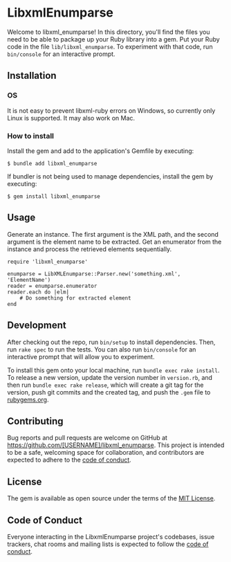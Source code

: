# LibxmlEnumparse

Welcome to libxml_enumparse! In this directory, you'll find the files you need to be able to package up your Ruby library into a gem. Put your Ruby code in the file `lib/libxml_enumparse`. To experiment with that code, run `bin/console` for an interactive prompt.

## Installation

### OS
It is not easy to prevent libxml-ruby errors on Windows, so currently only Linux is supported. 
It may also work on Mac.

### How to install
Install the gem and add to the application's Gemfile by executing:

    $ bundle add libxml_enumparse

If bundler is not being used to manage dependencies, install the gem by executing:

    $ gem install libxml_enumparse

## Usage

Generate an instance. The first argument is the XML path, and the second argument is the element name to be extracted. Get an enumerator from the instance and process the retrieved elements sequentially.

```
require 'libxml_enumparse'

enumparse = LibXMLEnumparse::Parser.new('something.xml', 'ElementName')
reader = enumparse.enumerator
reader.each do |elm|
    # Do something for extracted element
end
```

## Development

After checking out the repo, run `bin/setup` to install dependencies. Then, run `rake spec` to run the tests. You can also run `bin/console` for an interactive prompt that will allow you to experiment.

To install this gem onto your local machine, run `bundle exec rake install`. To release a new version, update the version number in `version.rb`, and then run `bundle exec rake release`, which will create a git tag for the version, push git commits and the created tag, and push the `.gem` file to [rubygems.org](https://rubygems.org).

## Contributing

Bug reports and pull requests are welcome on GitHub at https://github.com/[USERNAME]/libxml_enumparse. This project is intended to be a safe, welcoming space for collaboration, and contributors are expected to adhere to the [code of conduct](https://github.com/[USERNAME]/libxml_enumparse/blob/master/CODE_OF_CONDUCT.md).

## License

The gem is available as open source under the terms of the [MIT License](https://opensource.org/licenses/MIT).

## Code of Conduct

Everyone interacting in the LibxmlEnumparse project's codebases, issue trackers, chat rooms and mailing lists is expected to follow the [code of conduct](https://github.com/[USERNAME]/libxml_enumparse/blob/master/CODE_OF_CONDUCT.md).
